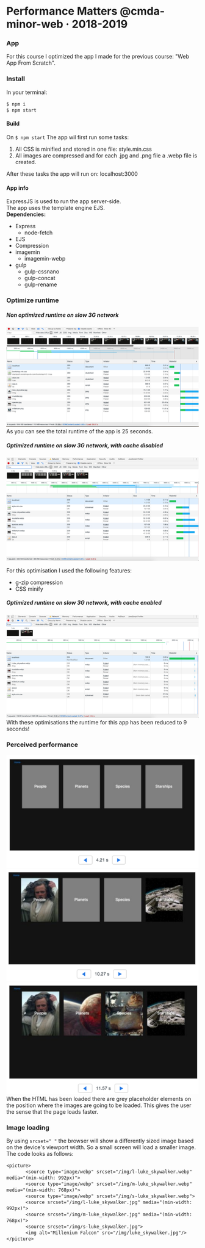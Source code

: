 # Performance Matters @cmda-minor-web · 2018-2019
### App
For this course I optimized the app I made for the previous course: "Web App From Scratch".

### Install
In your terminal: 
```
$ npm i
$ npm start
```
#### Build
 On ``$ npm start`` The app wil first run some tasks:
 1. All CSS is minified and stored in one file: style.min.css
 2. All images are compressed and for each .jpg and .png file a .webp file is created.
 
 After these tasks the app will run on: localhost:3000
 
#### App info
ExpressJS is used to run the app server-side. <br/>
The app uses the template engine EJS. <br/>
__Dependencies:__
* Express
    * node-fetch
* EJS
* Compression
* imagemin
    * imagemin-webp
* gulp
    * gulp-cssnano
    * gulp-concat
    * gulp-rename

### Optimize runtime
##### Non optimized runtime on slow 3G network
![Non Optimized runtime](public/readme-img/Non-optimized.png)
As you can see the total runtime of the app is 25 seconds.

##### Optimized runtime on slow 3G network, with cache *disabled*
![Non Optimized runtime](public/readme-img/OptiNoCache.png)

For this optimisation I used the following features: 
* g-zip compression
* CSS minify

##### Optimized runtime on slow 3G network, with cache *enabled*
![Non Optimized runtime](public/readme-img/OptiCache.png)
With these optimisations the runtime for this app has been reduced to 9 seconds!

### Perceived performance
![Perceived performance](public/readme-img/Perceived1.png) ![Perceived performance](public/readme-img/Perceived2.png) ![Perceived performance](public/readme-img/Perceived3.png)
When the HTML has been loaded there are grey placeholder elements on the position where the images are going to be loaded.
This gives the user the sense that the page loads faster. 


### Image loading
By using ``srcset=" "`` the browser will show a differently sized image based on the device's viewport width. So a small screen will load a smaller image.
The code looks as follows:<br/>
``` 
<picture>
       <source type="image/webp" srcset="/img/l-luke_skywalker.webp" media="(min-width: 992px)">
       <source type="image/webp" srcset="/img/m-luke_skywalker.webp" media="(min-width: 768px)">
       <source type="image/webp" srcset="/img/s-luke_skywalker.webp">
       <source srcset="/img/l-luke_skywalker.jpg" media="(min-width: 992px)">
       <source srcset="/img/m-luke_skywalker.jpg" media="(min-width: 768px)">
       <source srcset="/img/s-luke_skywalker.jpg">
       <img alt="Millenium Falcon" src="/img/luke_skywalker.jpg"/>
</picture>
```













